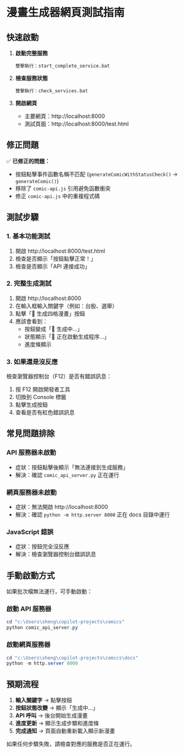 # 漫畫生成器網頁測試指南

## 快速啟動

1. **啟動完整服務**
   ```
   雙擊執行：start_complete_service.bat
   ```

2. **檢查服務狀態**
   ```
   雙擊執行：check_services.bat
   ```

3. **開啟網頁**
   - 主要網頁：http://localhost:8000
   - 測試頁面：http://localhost:8000/test.html

## 修正問題

✅ **已修正的問題：**
- 按鈕點擊事件函數名稱不匹配 (`generateComicWithStatusCheck()` → `generateComic()`)
- 移除了 `comic-api.js` 引用避免函數衝突
- 修正 `comic-api.js` 中的重複程式碼

## 測試步驟

### 1. 基本功能測試
1. 開啟 http://localhost:8000/test.html
2. 檢查是否顯示「按鈕點擊正常！」
3. 檢查是否顯示「API 連接成功」

### 2. 完整生成測試
1. 開啟 http://localhost:8000
2. 在輸入框輸入關鍵字（例如：台股、選舉）
3. 點擊「🎯 生成四格漫畫」按鈕
4. 應該會看到：
   - 按鈕變成「🔄 生成中...」
   - 狀態顯示「🚀 正在啟動生成程序...」
   - 進度條顯示

### 3. 如果還是沒反應

檢查瀏覽器控制台（F12）是否有錯誤訊息：

1. 按 F12 開啟開發者工具
2. 切換到 Console 標籤
3. 點擊生成按鈕
4. 查看是否有紅色錯誤訊息

## 常見問題排除

### API 服務器未啟動
- 症狀：按鈕點擊後顯示「無法連接到生成服務」
- 解決：確認 `comic_api_server.py` 正在運行

### 網頁服務器未啟動
- 症狀：無法開啟 http://localhost:8000
- 解決：確認 `python -m http.server 8000` 正在 docs 目錄中運行

### JavaScript 錯誤
- 症狀：按鈕完全沒反應
- 解決：檢查瀏覽器控制台錯誤訊息

## 手動啟動方式

如果批次檔無法運行，可手動啟動：

### 啟動 API 服務器
```powershell
cd "c:\Users\sheng\copilot-projects\comics"
python comic_api_server.py
```

### 啟動網頁服務器
```powershell
cd "c:\Users\sheng\copilot-projects\comics\docs"
python -m http.server 8000
```

## 預期流程

1. **輸入關鍵字** → 點擊按鈕
2. **按鈕狀態改變** → 顯示「生成中...」
3. **API 呼叫** → 後台開始生成漫畫
4. **進度更新** → 顯示生成步驟和進度條
5. **完成通知** → 頁面自動重新載入顯示新漫畫

如果任何步驟失敗，請檢查對應的服務是否正在運行。
